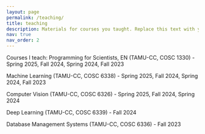 ```yaml
---
layout: page
permalink: /teaching/
title: teaching
description: Materials for courses you taught. Replace this text with your description.
nav: true
nav_order: 2
---
```


Courses I teach:
Programming for Scientists, EN (TAMU-CC, COSC 1330) - Spring 2025, Fall 2024, Spring 2024, Fall 2023

Machine Learning (TAMU-CC, COSC 6338) - Spring 2025, Fall 2024, Spring 2024, Fall 2023

Computer Vision (TAMU-CC, COSC 6326) - Spring 2025, Fall 2024, Spring 2024

Deep Learning (TAMU-CC, COSC 6339) - Fall 2024

Database Management Systems (TAMU-CC, COSC 6336) - Fall 2023
